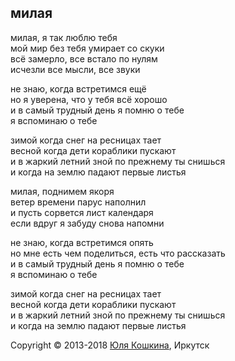 ## милая  
милая, я так люблю тебя  
мой мир без тебя умирает со скуки  
всё замерло, все встало по нулям  
исчезли все мысли, все звуки  

не знаю, когда встретимся ещё  
но я уверена, что у тебя всё хорошо  
и в самый трудный день я помню о тебе  
я вспоминаю о тебе   

зимой когда снег на ресницах тает  
весной когда дети кораблики пускают  
и в жаркий летний зной по прежнему ты снишься  
и когда на землю падают первые листья  

милая, поднимем якоря  
ветер времени парус наполнил  
и пусть сорвется лист календаря  
если вдруг я забуду снова напомни  

не знаю, когда встретимся опять  
но мне есть чем поделиться, есть что рассказать  
и в самый трудный день я помню о тебе  
я вспоминаю о тебе  

зимой когда снег на ресницах тает  
весной когда дети кораблики пускают  
и в жаркий летний зной по прежнему ты снишься  
и когда на землю падают первые листья  

Copyright © 2013-2018 [Юля Кошкина](https://vk.com/youkoshkina), Иркутск
